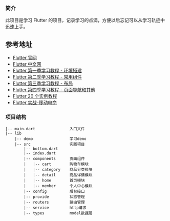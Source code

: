 ### 简介

此项目是学习 Flutter 的项目，记录学习的点滴，方便以后忘记可以从学习轨迹中迅速上手。

## 参考地址

- [Flutter 官网](https://flutter.dev/docs/get-started/install)
- [Flutter 中文网](https://flutterchina.club/get-started/install/)
- [Flutter 第一季学习教程 - 环境搭建](http://www.jspang.com/posts/2019/01/20/flutter-base.html)
- [Flutter 第二季学习教程 - 常用组件](http://www.jspang.com/posts/2019/01/21/flutter-base2.html)
- [Flutter 第三季学习教程 - 布局](http://www.jspang.com/posts/2019/01/28/flutter-base3.html)
- [Flutter 第四季学习教程 - 页面导航和其他](http://www.jspang.com/posts/2019/02/01/flutter-base4.html)
- [Flutter 20 个实例教程 ](http://www.jspang.com/posts/2019/02/22/flutterdemo.html)
- [Flutter 实战-移动电商 ](http://www.jspang.com/posts/2019/03/01/flutter-shop.html)

### 项目结构

```
|-- main.dart               入口文件
|-- lib                     
    |-- demo                学习demo
    |-- src                 实践项目
        |-- bottom.dart     
        |-- index.dart         
        |-- components      页面组件
        |   |-- cart        购物车模块   
        |   |-- category    商品分类模块   
        |   |-- detail      商品详情模块 
        |   |-- home        首页模块 
        |   |-- member      个人中心模块
        |-- config          后台接口
        |-- provide         状态管理
        |-- routers         路由管理
        |-- service         http请求
        |-- types           model数据层
```
